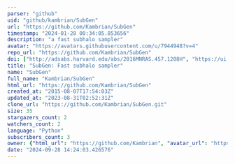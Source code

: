 ```yaml
---
parser: "github"
uid: "github/kambrian/SubGen"
url: "https://github.com/Kambrian/SubGen"
timestamp: "2024-01-28 00:34:05.853656"
description: "a fast subhalo sampler"
avatar: "https://avatars.githubusercontent.com/u/7944948?v=4"
repo_url: "https://github.com/Kambrian/SubGen"
doi: ["http://adsabs.harvard.edu/abs/2016MNRAS.457.1208H", "https://ui.adsabs.harvard.edu/abs/2023ascl.soft12035H/abstract"]
title: "SubGen: Fast subhalo sampler"
name: "SubGen"
full_name: "Kambrian/SubGen"
html_url: "https://github.com/Kambrian/SubGen"
created_at: "2015-08-07T17:54:03Z"
updated_at: "2023-08-31T02:52:31Z"
clone_url: "https://github.com/Kambrian/SubGen.git"
size: 35
stargazers_count: 2
watchers_count: 2
language: "Python"
subscribers_count: 3
owner: {"html_url": "https://github.com/Kambrian", "avatar_url": "https://avatars.githubusercontent.com/u/7944948?v=4", "login": "Kambrian", "type": "User"}
date: "2024-09-28 14:24:03.426576"
---
```

